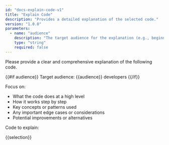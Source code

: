 ```yaml
---
id: "docs-explain-code-v1"
title: "Explain Code"
description: "Provides a detailed explanation of the selected code."
version: "1.0.0"
parameters:
  - name: "audience"
    description: "The target audience for the explanation (e.g., beginner, intermediate, expert)."
    type: "string"
    required: false
---
```

Please provide a clear and comprehensive explanation of the following code.

{{#if audience}}
Target audience: {{audience}} developers
{{/if}}

Focus on:
- What the code does at a high level
- How it works step by step
- Key concepts or patterns used
- Any important edge cases or considerations
- Potential improvements or alternatives

Code to explain:

{{selection}}